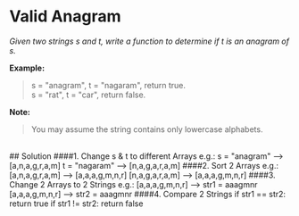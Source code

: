 # Valid Anagram
*Given two strings s and t, write a function to determine if t is an anagram of s.*
<br>

**Example:**<br>
>s = "anagram", t = "nagaram", return true.<br>
>s = "rat", t = "car", return false.

**Note:**<br>
>You may assume the string contains only lowercase alphabets.

<br>
## Solution
####1. Change s & t to different Arrays
    e.g.: s = "anagram" --> [a,n,a,g,r,a,m]
          t = "nagaram" --> [n,a,g,a,r,a,m]
####2. Sort 2 Arrays
    e.g.: [a,n,a,g,r,a,m] --> [a,a,a,g,m,n,r]
          [n,a,g,a,r,a,m] --> [a,a,a,g,m,n,r]
####3. Change 2 Arrays to 2 Strings
    e.g.: [a,a,a,g,m,n,r] --> str1 = aaagmnr
          [a,a,a,g,m,n,r] --> str2 = aaagmnr
####4. Compare 2 Strings
    if str1 == str2: return true
    if str1 != str2: return false